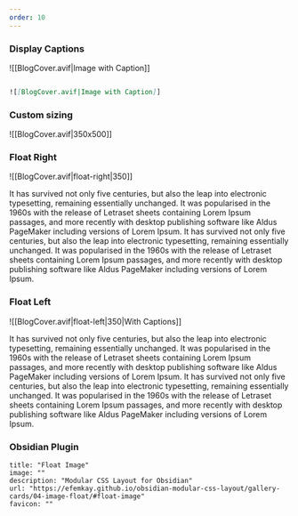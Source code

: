 ```yaml
---
order: 10
---
```


### Display Captions

![[BlogCover.avif|Image with Caption]]

```md

![[BlogCover.avif|Image with Caption]]
```

### Custom sizing

![[BlogCover.avif|350x500]]

### Float Right

![[BlogCover.avif|float-right|350]]

It has survived not only five centuries, but also the leap into electronic typesetting, remaining essentially unchanged. It was popularised in the 1960s with the release of Letraset sheets containing Lorem Ipsum passages, and more recently with desktop publishing software like Aldus PageMaker including versions of Lorem Ipsum. 
It has survived not only five centuries, but also the leap into electronic typesetting, remaining essentially unchanged. It was popularised in the 1960s with the release of Letraset sheets containing Lorem Ipsum passages, and more recently with desktop publishing software like Aldus PageMaker including versions of Lorem Ipsum.



### Float Left

![[BlogCover.avif|float-left|350|With Captions]]

It has survived not only five centuries, but also the leap into electronic typesetting, remaining essentially unchanged. It was popularised in the 1960s with the release of Letraset sheets containing Lorem Ipsum passages, and more recently with desktop publishing software like Aldus PageMaker including versions of Lorem Ipsum. 
It has survived not only five centuries, but also the leap into electronic typesetting, remaining essentially unchanged. It was popularised in the 1960s with the release of Letraset sheets containing Lorem Ipsum passages, and more recently with desktop publishing software like Aldus PageMaker including versions of Lorem Ipsum.


### Obsidian Plugin

```embed
title: "Float Image"
image: ""
description: "Modular CSS Layout for Obsidian"
url: "https://efemkay.github.io/obsidian-modular-css-layout/gallery-cards/04-image-float/#float-image"
favicon: ""
```

